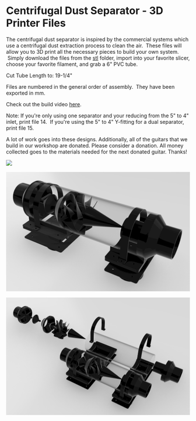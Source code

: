 # Centrifugal Dust Separator - 3D Printer Files
The centrifugal dust separator is inspired by the commercial systems which use a centrifugal dust extraction process to clean the air.  These files will allow you to 3D print all the necessary pieces to build your own system.  Simply download the files from the [stl](https://github.com/pilsonguitars/centrifugalDustSeparator/tree/main/stl) folder, import into your favorite slicer, choose your favorite filament, and grab a 6" PVC tube.

Cut Tube Length to: 19-1/4"

Files are numbered in the general order of assembly.  They have been exported in mm.

Check out the build video [here](https://youtu.be/R4R9GfCQrW4).

Note: If you're only using one separator and your reducing from the 5" to 4" inlet, print file 14.  If you're using the 5" to 4" Y-fitting for a dual separator, print file 15.

A lot of work goes into these designs.  Additionally, all of the guitars that we build in our workshop are donated.  Please consider a donation.  All money collected goes to the materials needed for the next donated guitar.  Thanks!

[![](https://www.paypalobjects.com/en_US/i/btn/btn_donateCC_LG.gif)](https://www.paypal.com/donate/?hosted_button_id=FESRJ6R4SLLRJ)

![](images/pic1.png)

![](images/pic2.png)
